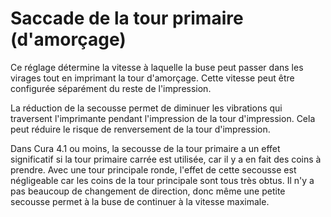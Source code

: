 Saccade de la tour primaire (d'amorçage)
====
Ce réglage détermine la vitesse à laquelle la buse peut passer dans les virages tout en imprimant la tour d'amorçage. Cette vitesse peut être configurée séparément du reste de l'impression.

La réduction de la secousse permet de diminuer les vibrations qui traversent l'imprimante pendant l'impression de la tour d'impression. Cela peut réduire le risque de renversement de la tour d'impression.

Dans Cura 4.1 ou moins, la secousse de la tour primaire a un effet significatif si la tour primaire carrée est utilisée, car il y a en fait des coins à prendre. Avec une tour principale ronde, l'effet de cette secousse est négligeable car les coins de la tour principale sont tous très obtus. Il n'y a pas beaucoup de changement de direction, donc même une petite secousse permet à la buse de continuer à la vitesse maximale.

